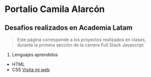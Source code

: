 # Portalio Camila Alarcón
## Desafios realizados en Academia Latam
> Este página corresponde a los proyectos realizados en clases, durante la primera sección de la carrera Full Stack Javascript
1. Lenguajes aprendidos
* HTML
* CSS
[Visita mi web](https://Camijaviera.github.io)
